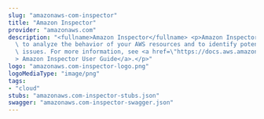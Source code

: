 ```yaml
---
slug: "amazonaws-com-inspector"
title: "Amazon Inspector"
provider: "amazonaws.com"
description: "<fullname>Amazon Inspector</fullname> <p>Amazon Inspector enables you\
  \ to analyze the behavior of your AWS resources and to identify potential security\
  \ issues. For more information, see <a href=\"https://docs.aws.amazon.com/inspector/latest/userguide/inspector_introduction.html\"\
  > Amazon Inspector User Guide</a>.</p>"
logo: "amazonaws.com-inspector-logo.png"
logoMediaType: "image/png"
tags:
- "cloud"
stubs: "amazonaws.com-inspector-stubs.json"
swagger: "amazonaws.com-inspector-swagger.json"
---
```

